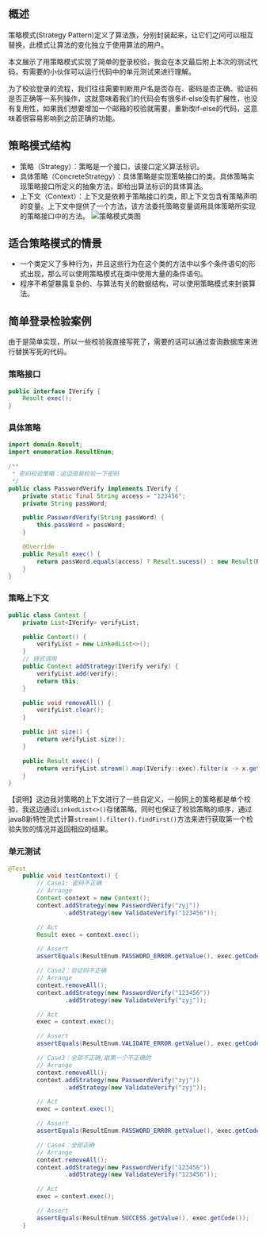 ## 概述
  策略模式(Strategy Pattern)定义了算法族，分别封装起来，让它们之间可以相互替换，此模式让算法的变化独立于使用算法的用户。
  
  本文展示了用策略模式实现了简单的登录校验，我会在本文最后附上本次的测试代码，有需要的小伙伴可以运行代码中的单元测试来进行理解。
  
  为了校验登录的流程，我们往往需要判断用户名是否存在、密码是否正确、验证码是否正确等一系列操作，这就意味着我们的代码会有很多if-else没有扩展性，也没有复用性，如果我们想要增加一个邮箱的校验就需要，重新改if-else的代码，这意味着很容易影响到之前正确的功能。

## 策略模式结构
- 策略（Strategy）：策略是一个接口，该接口定义算法标识。
- 具体策略（ConcreteStrategy）：具体策略是实现策略接口的类。具体策略实现策略接口所定义的抽象方法，即给出算法标识的具体算法。
- 上下文（Context）：上下文是依赖于策略接口的类，即上下文包含有策略声明的变量。上下文中提供了一个方法，该方法委托策略变量调用具体策略所实现的策略接口中的方法。
![策略模式类图](https://molzhao-pic.oss-cn-beijing.aliyuncs.com/2020-07-20/%E7%AD%96%E7%95%A5%E6%A8%A1%E5%BC%8F%E7%B1%BB%E5%9B%BE.png)

## 适合策略模式的情景
- 一个类定义了多种行为，并且这些行为在这个类的方法中以多个条件语句的形式出现，那么可以使用策略模式在类中使用大量的条件语句。
- 程序不希望暴露复杂的、与算法有关的数据结构，可以使用策略模式来封装算法。

## 简单登录检验案例
由于是简单实现，所以一些校验我直接写死了，需要的话可以通过查询数据库来进行替换写死的代码。
### 策略接口
```java
public interface IVerify {
    Result exec();
}
```

### 具体策略
```java
import domain.Result;
import enumeration.ResultEnum;

/**
 * 密码校验策略：这边简易校验一下密码
 */
public class PasswordVerify implements IVerify {
    private static final String access = "123456";
    private String passWord;

    public PasswordVerify(String passWord) {
        this.passWord = passWord;
    }

    @Override
    public Result exec() {
        return passWord.equals(access) ? Result.sucess() : new Result(ResultEnum.PASSWORD_ERROR);
    }
}
```

### 策略上下文
```java
public class Context {
    private List<IVerify> verifyList;

    public Context() {
        verifyList = new LinkedList<>();
    }
	// 链式调用
    public Context addStrategy(IVerify verify) {
        verifyList.add(verify);
        return this;
    }

    public void removeAll() {
        verifyList.clear();
    }

    public int size() {
        return verifyList.size();
    }

    public Result exec() {
        return verifyList.stream().map(IVerify::exec).filter(x -> x.getCode() >= 400).findFirst().orElse(Result.sucess());
    }
}
```
【说明】这边我对策略的上下文进行了一些自定义，一般网上的策略都是单个校验，我这边通过`LinkedList<>()`存储策略，同时也保证了校验策略的顺序，通过java8新特性流式计算`stream().filter().findFirst()`方法来进行获取第一个检验失败的情况并返回相应的结果。

### 单元测试
```java
@Test
    public void testContext() {
        // Case1: 密码不正确
        // Arrange
        Context context = new Context();
        context.addStrategy(new PasswordVerify("zyj"))
                .addStrategy(new ValidateVerify("123456"));

        // Act
        Result exec = context.exec();

        // Assert
        assertEquals(ResultEnum.PASSWORD_ERROR.getValue(), exec.getCode());

        // Case2：验证码不正确
        // Arrange
        context.removeAll();
        context.addStrategy(new PasswordVerify("123456"))
                .addStrategy(new ValidateVerify("zyj"));

        // Act
        exec = context.exec();

        // Assert
        assertEquals(ResultEnum.VALIDATE_ERROR.getValue(), exec.getCode());

        // Case3：全部不正确,取第一个不正确的
        // Arrange
        context.removeAll();
        context.addStrategy(new PasswordVerify("zyj"))
                .addStrategy(new ValidateVerify("zyj"));

        // Act
        exec = context.exec();

        // Assert
        assertEquals(ResultEnum.PASSWORD_ERROR.getValue(), exec.getCode());

        // Case4：全部正确
        // Arrange
        context.removeAll();
        context.addStrategy(new PasswordVerify("123456"))
                .addStrategy(new ValidateVerify("123456"));

        // Act
        exec = context.exec();

        // Assert
        assertEquals(ResultEnum.SUCCESS.getValue(), exec.getCode());
    }
```
